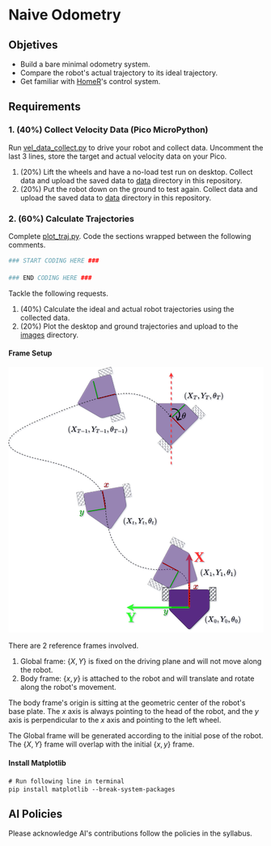 # Naive Odometry

## Objetives

- Build a bare minimal odometry system.
- Compare the robot's actual trajectory to its ideal trajectory.
- Get familiar with [HomeR](https://github.com/linzhangUCA/homer)'s control system.

## Requirements

### 1. (40%) Collect Velocity Data (Pico MicroPython)

Run [vel_data_collect.py](vel_data_collect.py) to drive your robot and collect data.
Uncomment the last 3 lines, store the target and actual velocity data on your Pico.

1. (20%) Lift the wheels and have a no-load test run on desktop. Collect data and upload the saved data to [data](/data/) directory in this repository.
2. (20%) Put the robot down on the ground to test again. Collect data and upload the saved data to [data](/data/) directory in this repository.

### 2. (60%) Calculate Trajectories

Complete [plot_traj.py](plot_traj.py). Code the sections wrapped between the following comments.

```python
### START CODING HERE ###

### END CODING HERE ###
```

Tackle the following requests.

1. (40%) Calculate the ideal and actual robot trajectories using the collected data.
2. (20%) Plot the desktop and ground trajectories and upload to the [images](images/) directory.

#### Frame Setup

![odom_frame](images/odom_frame.png)

There are 2 reference frames involved.

1. Global frame: $\{X, Y\}$ is fixed on the driving plane and will not move along the robot.
2. Body frame: $\{x, y\}$ is attached to the robot and will translate and rotate along the robot's movement.

The body frame's origin is sitting at the geometric center of the robot's base plate. The $x$ axis is always pointing to the head of the robot, and the $y$ axis is perpendicular to the $x$ axis and pointing to the left wheel.

The Global frame will be generated according to the initial pose of the robot. The $\{X, Y\}$ frame will overlap with the initial $\{x, y\}$ frame.

#### Install Matplotlib

```console
# Run following line in terminal
pip install matplotlib --break-system-packages
```

## AI Policies

Please acknowledge AI's contributions follow the policies in the syllabus.
